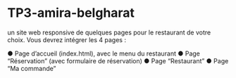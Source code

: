 # TP3-amira-belgharat
un site web responsive de quelques pages pour le restaurant de votre choix. Vous devrez intégrer les 4 pages :

● Page d’accueil (index.html), avec le menu du restaurant
● Page “Réservation” (avec formulaire de réservation)
● Page “Restaurant”
● Page “Ma commande”
